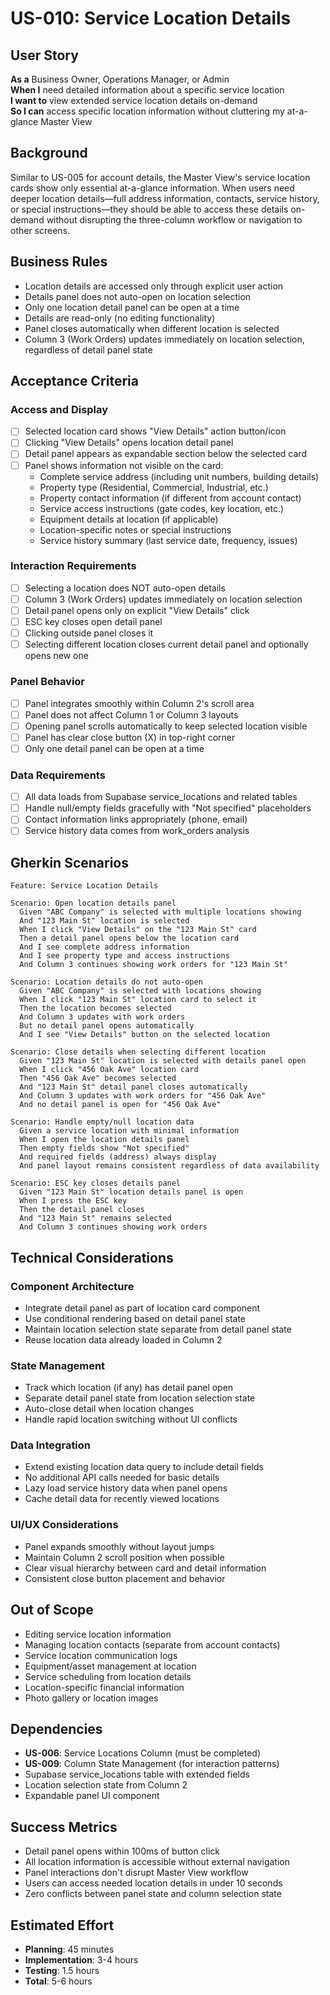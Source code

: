 # US-010: Service Location Details

## User Story

**As a** Business Owner, Operations Manager, or Admin  
**When I** need detailed information about a specific service location  
**I want to** view extended service location details on-demand  
**So I can** access specific location information without cluttering my at-a-glance Master View

## Background

Similar to US-005 for account details, the Master View's service location cards show only essential at-a-glance information. When users need deeper location details—full address information, contacts, service history, or special instructions—they should be able to access these details on-demand without disrupting the three-column workflow or navigation to other screens.

## Business Rules

- Location details are accessed only through explicit user action
- Details panel does not auto-open on location selection
- Only one location detail panel can be open at a time
- Details are read-only (no editing functionality)
- Panel closes automatically when different location is selected
- Column 3 (Work Orders) updates immediately on location selection, regardless of detail panel state

## Acceptance Criteria

### Access and Display

- [ ] Selected location card shows "View Details" action button/icon
- [ ] Clicking "View Details" opens location detail panel
- [ ] Detail panel appears as expandable section below the selected card
- [ ] Panel shows information not visible on the card:
  - Complete service address (including unit numbers, building details)
  - Property type (Residential, Commercial, Industrial, etc.)
  - Property contact information (if different from account contact)
  - Service access instructions (gate codes, key location, etc.)
  - Equipment details at location (if applicable)
  - Location-specific notes or special instructions
  - Service history summary (last service date, frequency, issues)

### Interaction Requirements

- [ ] Selecting a location does NOT auto-open details
- [ ] Column 3 (Work Orders) updates immediately on location selection
- [ ] Detail panel opens only on explicit "View Details" click
- [ ] ESC key closes open detail panel
- [ ] Clicking outside panel closes it
- [ ] Selecting different location closes current detail panel and optionally opens new one

### Panel Behavior

- [ ] Panel integrates smoothly within Column 2's scroll area
- [ ] Panel does not affect Column 1 or Column 3 layouts
- [ ] Opening panel scrolls automatically to keep selected location visible
- [ ] Panel has clear close button (X) in top-right corner
- [ ] Only one detail panel can be open at a time

### Data Requirements

- [ ] All data loads from Supabase service_locations and related tables
- [ ] Handle null/empty fields gracefully with "Not specified" placeholders
- [ ] Contact information links appropriately (phone, email)
- [ ] Service history data comes from work_orders analysis

## Gherkin Scenarios

```gherkin
Feature: Service Location Details

Scenario: Open location details panel
  Given "ABC Company" is selected with multiple locations showing
  And "123 Main St" location is selected
  When I click "View Details" on the "123 Main St" card
  Then a detail panel opens below the location card
  And I see complete address information
  And I see property type and access instructions
  And Column 3 continues showing work orders for "123 Main St"

Scenario: Location details do not auto-open
  Given "ABC Company" is selected with locations showing
  When I click "123 Main St" location card to select it
  Then the location becomes selected
  And Column 3 updates with work orders
  But no detail panel opens automatically
  And I see "View Details" button on the selected location

Scenario: Close details when selecting different location
  Given "123 Main St" location is selected with details panel open
  When I click "456 Oak Ave" location card
  Then "456 Oak Ave" becomes selected
  And "123 Main St" detail panel closes automatically
  And Column 3 updates with work orders for "456 Oak Ave"
  And no detail panel is open for "456 Oak Ave"

Scenario: Handle empty/null location data
  Given a service location with minimal information
  When I open the location details panel
  Then empty fields show "Not specified"
  And required fields (address) always display
  And panel layout remains consistent regardless of data availability

Scenario: ESC key closes details panel
  Given "123 Main St" location details panel is open
  When I press the ESC key
  Then the detail panel closes
  And "123 Main St" remains selected
  And Column 3 continues showing work orders
```

## Technical Considerations

### Component Architecture

- Integrate detail panel as part of location card component
- Use conditional rendering based on detail panel state
- Maintain location selection state separate from detail panel state
- Reuse location data already loaded in Column 2

### State Management

- Track which location (if any) has detail panel open
- Separate detail panel state from location selection state
- Auto-close detail when location changes
- Handle rapid location switching without UI conflicts

### Data Integration

- Extend existing location data query to include detail fields
- No additional API calls needed for basic details
- Lazy load service history data when panel opens
- Cache detail data for recently viewed locations

### UI/UX Considerations

- Panel expands smoothly without layout jumps
- Maintain Column 2 scroll position when possible
- Clear visual hierarchy between card and detail information
- Consistent close button placement and behavior

## Out of Scope

- Editing service location information
- Managing location contacts (separate from account contacts)
- Service location communication logs
- Equipment/asset management at location
- Service scheduling from location details
- Location-specific financial information
- Photo gallery or location images

## Dependencies

- **US-006**: Service Locations Column (must be completed)
- **US-009**: Column State Management (for interaction patterns)
- Supabase service_locations table with extended fields
- Location selection state from Column 2
- Expandable panel UI component

## Success Metrics

- Detail panel opens within 100ms of button click
- All location information is accessible without external navigation
- Panel interactions don't disrupt Master View workflow
- Users can access needed location details in under 10 seconds
- Zero conflicts between panel state and column selection state

## Estimated Effort

- **Planning**: 45 minutes
- **Implementation**: 3-4 hours
- **Testing**: 1.5 hours
- **Total**: 5-6 hours
